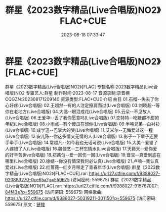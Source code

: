﻿---
title: 群星《2023数字精品(Live合唱版)NO2》FLAC+CUE
date: 2023-08-18 07:33:47
categories: APE、FLAC、MP3
tags: 华语中文
---
# 群星《2023数字精品(Live合唱版)NO2》[FLAC+CUE]

群星《2023数字精品(Live合唱版)NO2》[FLAC]
专辑名称:2023数字精品(Live合唱版)NO2
专辑艺人:群星
制作时间:2023-08-17
音源录制:录音棚
CQGZN:202308171209140
资源类型:FLAC+CUE
介绍
曲目
01.石榴--失去了你心好疼(Live合唱版)
02.王超然--有的人注定擦肩而过(Live合唱版)
03.刘晓超--等你在老地方(Live合唱版)
04.大潞--眼泪成花(Live合唱版)
05.云朵--不见故人(Live合唱版)
06.王爱华--丢了我你愿意吗(Live合唱版)
07.恋特特--吃糖都不甜的年纪(Live合唱版)
08.小雨点--有个傻瓜在想你(Live合唱版)
09.半吨兄弟--白衬衫(Live合唱版)
10.成学迅--巴掌大的梦(Live合唱版)
11.艾米尔--无悔爱过这一程(Live合唱版)
12.安儿陈--你这多情又无情的人(Live合唱版)
13.影子--下辈子还要手牵手(Live合唱版)
14.常超凡--如今我也无话可说(Live合唱版)
15.大美--爱错了人嫁错了人(Live合唱版)
16.魏佳艺--三杯忘情水(Live合唱版)
17.天籁天--爱你爱的好辛苦(live合唱版)
18.郑茜匀--爱一回伤一回(Live合唱版)
19.音宝--真爱到底在哪里(Live合唱版)
20.徐婧--你没有情深我何必认真(Live合唱版)
21.卢喃--我认真爱过(Live合唱版)
22.红蔷薇--红岁月带走了青春年华(Live合唱版)
群星《2023数字精品(Live合唱版)NO2》[FLAC+CUE].rar: https://url27.ctfile.com/f/9388027-920883270-0ce65a?p=559675
(访问密码: 559675)
群星《2023数字精品(Live合唱版)NO1》[FLAC].rar: https://url27.ctfile.com/f/9388027-915767007-84f43e?p=559675
(访问密码: 559675)
网络歌曲: https://url27.ctfile.com/d/9388027-50319211-301150?p=559675
(访问密码: 559675)
原文：[链接](https://blog.sina.com.cn/s/blog_1647c7e760103135u.html)